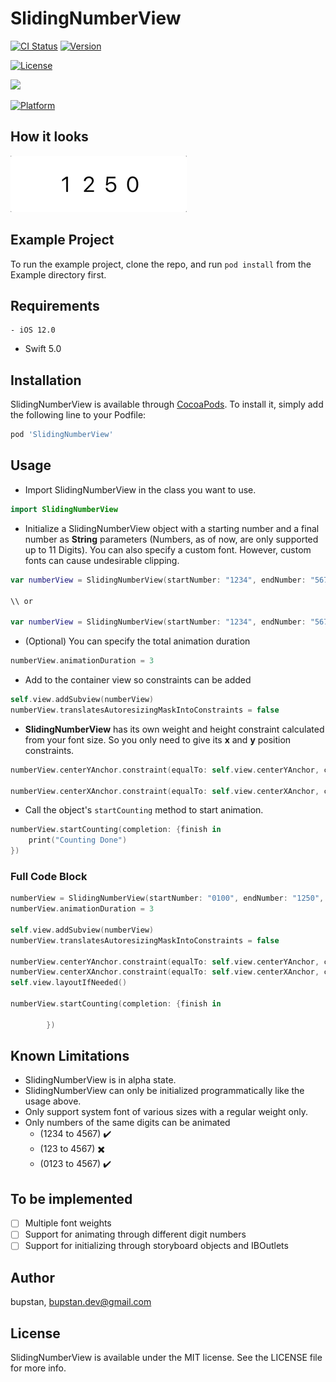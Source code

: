 # SlidingNumberView

[![CI Status](https://img.shields.io/travis/bupstan/SlidingNumberView.svg?style=flat)](https://travis-ci.org/bupstan/SlidingNumberView)
[![Version](https://img.shields.io/cocoapods/v/SlidingNumberView.svg?style=flat)](https://cocoapods.org/pods/SlidingNumberView)

[![License](https://img.shields.io/cocoapods/l/SlidingNumberView.svg?style=flat)](https://cocoapods.org/pods/SlidingNumberView)

<a href="https://github.com/bupstan/SlidingNumberView/blob/master/LICENSE"><img src="https://img.shields.io/cocoapods/l/SlidingNumberView.svg?style=flat"></a>


[![Platform](https://img.shields.io/cocoapods/p/SlidingNumberView.svg?style=flat)](https://cocoapods.org/pods/SlidingNumberView)

## How it looks
![](Samples/SlidingNumberView-SampleGif.gif)

## Example Project

To run the example project, clone the repo, and run `pod install` from the Example directory first.

## Requirements
	- iOS 12.0
- Swift 5.0

## Installation

SlidingNumberView is available through [CocoaPods](https://cocoapods.org). To install
it, simply add the following line to your Podfile:

```ruby
pod 'SlidingNumberView'
```

## Usage
- Import SlidingNumberView in the class you want to use.

```swift
import SlidingNumberView
```

- Initialize a SlidingNumberView object with a starting number and a final number as **String** parameters (Numbers, as of now, are only supported up to 11 Digits). You can also specify a custom font. However, custom fonts can cause undesirable clipping.

```swift
var numberView = SlidingNumberView(startNumber: "1234", endNumber: "5678")

\\ or 

var numberView = SlidingNumberView(startNumber: "1234", endNumber: "5678", font: UIFont.systemFont(ofSize: 26))
```

- (Optional) You can specify the total animation duration

```swift
numberView.animationDuration = 3
```

- Add to the container view so constraints can be added

```swift
self.view.addSubview(numberView)
numberView.translatesAutoresizingMaskIntoConstraints = false
```

- **SlidingNumberView** has its own weight and height constraint calculated from your font size. So you only need to give its **x** and **y** position constraints.

```swift
numberView.centerYAnchor.constraint(equalTo: self.view.centerYAnchor, constant: 0).isActive = true

numberView.centerXAnchor.constraint(equalTo: self.view.centerXAnchor, constant: 0).isActive = true
```

- Call the object's `startCounting` method to start animation.

```swift
numberView.startCounting(completion: {finish in
	print("Counting Done")
})
```

### Full Code Block

```swift
numberView = SlidingNumberView(startNumber: "0100", endNumber: "1250", font: UIFont.systemFont(ofSize: 26))
numberView.animationDuration = 3
        
self.view.addSubview(numberView)
numberView.translatesAutoresizingMaskIntoConstraints = false

numberView.centerYAnchor.constraint(equalTo: self.view.centerYAnchor, constant: 0).isActive = true
numberView.centerXAnchor.constraint(equalTo: self.view.centerXAnchor, constant: 0).isActive = true
self.view.layoutIfNeeded()
        
numberView.startCounting(completion: {finish in
            
        })
```


## Known Limitations
- SlidingNumberView is in alpha state.
- SlidingNumberView can only be initialized programmatically like the usage above.
- Only support system font of various sizes with a regular weight only.
- Only numbers of the same digits can be animated
	- (1234 to 4567) ✔️
	- (123 to 4567) ✖️
	- (0123 to 4567) ✔️

## To be implemented
- [ ] Multiple font weights
- [ ] Support for animating through different digit numbers
- [ ] Support for initializing through storyboard objects and IBOutlets

## Author

bupstan, bupstan.dev@gmail.com

## License

SlidingNumberView is available under the MIT license. See the LICENSE file for more info.

